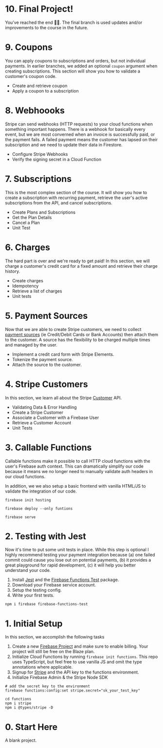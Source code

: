 # 10. Final Project!

You've reached the end 🥳🍺. The final branch is used updates and/or improvements to the course in the future. 

# 9. Coupons

You can apply coupons to subscriptions and orders, but not individual payments. In earlier branches, we added an optional `coupon` argument when creating subscriptions. This section will show you how to validate a customer's coupon code. 

- Create and retrieve coupon
- Apply a coupon to a subscription

# 8. Webhoooks

Stripe can send webhooks (HTTP requests) to your cloud functions when something important happens. There is a webhook for basically every event, but we are most converned when an invoice is successfully paid, or the payment fails. A failed payment means the customer has lapsed on their subscription and we need to update their data in Firestore. 

- Configure Stripe Webhooks
- Verify the signing secret in a Cloud Function

# 7. Subscriptions 

This is the most complex section of the course. It will show you how to create a subscription with recurring payment, retrieve the user's active subscriptions from the API, and cancel subscriptions. 

- Create Plans and Subscriptions
- Get the Plan Details
- Cancel a Plan
- Unit Test

# 6. Charges

The hard part is over and we're ready to get paid! In this section, we will charge a customer's credit card for a fixed amount and retrieve their charge history. 

- Create charges
- Idempotency
- Retrieve a list of charges
- Unit tests


# 5. Payment Sources

Now that we are able to create Stripe customers, we need to collect [payment sources](https://stripe.com/docs/api/sources) (ie Credit/Debit Cards or Bank Accounts) then attach them to the customer.  A source has the flexibility to be charged multiple times and managed by the user. 

- Implement a credit card form with Stripe Elements.
- Tokenize the payment source.
- Attach the source to the customer.

# 4. Stripe Customers

In this section, we learn all about the Stripe [Customer](https://stripe.com/docs/api) API. 

- Validating Data & Error Handling
- Create a Stripe Customer
- Associate a Customer with a Firebase User
- Retrieve a Customer Account
- Unit Tests

# 3. Callable Functions

Callable functions make it possible to call HTTP cloud functions with the user's Firebase auth context. This can dramatically simplify our code because it means we no longer need to manually validate auth headers in our cloud functions.

In addition, we we also setup a basic frontend with vanilla HTML/JS to validate the integration of our code. 

```
firebase init hosting 

firebase deploy --only funtions

firebase serve
```

# 2. Testing with Jest

Now it's time to put some unit tests in place. While this step is optional I highly recommend testing your payment integration because (a) one failed commit could cause you lose out on potential payments, (b) it provides a great playground for rapid development, (c) it will help you better understand your code. 

1. Install [Jest](https://github.com/kulshekhar/ts-jest) and the [Firebase Functions Test](https://firebase.google.com/docs/functions/unit-testing) package.
1. Download your Firebase service account.
1. Setup the testing config.
1. Write your first tests.


```
npm i firebase firebase-functions-test
```

# 1. Initial Setup

In this section, we accomplish the following tasks

1. Create a new [Firebase Project](https://google.firebase.com) and make sure to enable billing. Your project will still be free on the Blaze plan.
2. Initialize Cloud Functions by running `firebase init functions`. This repo uses TypeScript, but feel free to use vanilla JS and omit the type annotations where applicable.
3. Signup for [Stripe](https://stripe.com/) and the API key to the functions environment.
4. Initialize Firebase Admin & the Stripe Node SDK

```
# add the secret key to the environment
firebase functions:config:set stripe.secret="sk_your_test_key"

cd functions
npm i stripe
npm i @types/stripe -D
```

# 0. Start Here

A blank project.
